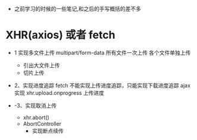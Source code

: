 - 之前学习的时候的一些笔记,和之后的手写概括的差不多


# XHR(axios)   或者  fetch

- 1  实现多文件上传
  multipart/form-data
  所有文件一次上传
  各个文件单独上传
    - 引出大文件上传
    - 切片上传
- 2、实现进度追踪
  fetch 不能实现上传进度追踪，只能实现下载进度追踪
  ajax 实现  xhr.upload.onprogress  上传进度

- -3、实现取消上传
  - xhr.abort()
  - AbortController  
    - 实现断点续传





